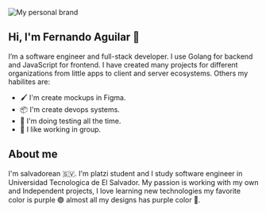 ![My personal brand](https://res.cloudinary.com/feraguilar695/image/upload/v1664327087/portfolio/personalbrand_ifvdcq.png)

## Hi, I'm Fernando Aguilar 👋

I’m a software engineer and full-stack developer. I use Golang for backend and JavaScript for frontend. I have created many projects for different organizations from little apps to client and server ecosystems. Others my habilites are: 
- 🖌 I'm create mockups in Figma.
- 📦 I'm create devops systems.
- 🧐 I'm doing testing all the time.
- 🧡 I like working in group.

## About me 

I'm salvadorean 🇸🇻. I'm platzi student and I study software engineer in Universidad Tecnologica de El Salvador. My passion is working with my own and Independent projects, I love learning new technologies my favorite color is purple 🟣 almost all my designs has purple color 🤣.

